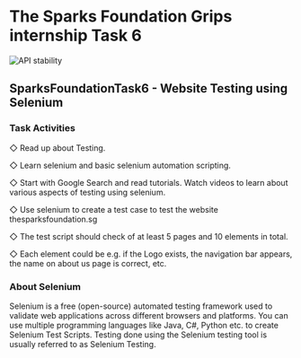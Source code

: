 # The Sparks Foundation Grips internship Task 6 
</a>
    <img src="https://img.shields.io/badge/Code-Python-informational?style=flat&logo=python&logoColor=white&color=2bbc8a"
      alt="API stability" />
      
##  SparksFoundationTask6 - Website Testing using Selenium

### Task Activities 

◇	Read up about Testing.

◇	Learn selenium and basic selenium automation scripting.

◇	Start with Google Search and read tutorials. Watch videos to learn about various aspects of testing using selenium.

◇	Use selenium to create a test case to test the website thesparksfoundation.sg

◇	The test script should check of at least 5 pages and 10 elements in total. 

◇	Each element could be e.g. if the Logo exists, the navigation bar appears, the name on about us page is correct, etc.

### About Selenium

Selenium is a free (open-source) automated testing framework used to validate web applications across different browsers and platforms. You can use multiple programming languages like Java, C#, Python etc. to create Selenium Test Scripts. Testing done using the Selenium testing tool is usually referred to as Selenium Testing.
